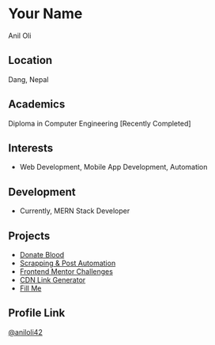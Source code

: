 # Your Name

Anil Oli

## Location

Dang, Nepal

## Academics

Diploma in Computer Engineering [Recently Completed]

## Interests

- Web Development, Mobile App Development, Automation

## Development

- Currently, MERN Stack Developer

## Projects

- [Donate Blood](https://github.com/aniloli42/blood-management-mern-app)
- [Scrapping & Post Automation](https://github.com/aniloli42/automatic-ctevt-notice-handler)
- [Frontend Mentor Challenges](https://github.com/aniloli42/frontend-mentor-challenges)
- [CDN Link Generator](https://github.com/aniloli42/generate-cdn-link-jsdeliver)
- [Fill Me](https://github.com/aniloli42/fill-me)

## Profile Link

[@aniloli42](https://github.com/aniloli42)
